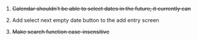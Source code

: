 1. ~~Calendar shouldn't be able to select dates in the future, it currently can~~

2. Add select next empty date button to the add entry screen

3. ~~Make search function case-insensitive~~